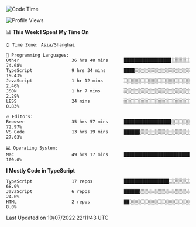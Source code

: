 <!--START_SECTION:waka-->
![Code Time](http://img.shields.io/badge/Code%20Time-0%20secs-blue)

![Profile Views](http://img.shields.io/badge/Profile%20Views-1-blue)

📊 **This Week I Spent My Time On** 

```text
⌚︎ Time Zone: Asia/Shanghai

💬 Programming Languages: 
Other                    36 hrs 48 mins      ██████████████████░░░░░░░   74.68% 
TypeScript               9 hrs 34 mins       ████░░░░░░░░░░░░░░░░░░░░░   19.43% 
JavaScript               1 hr 12 mins        ░░░░░░░░░░░░░░░░░░░░░░░░░   2.46% 
JSON                     1 hr 7 mins         ░░░░░░░░░░░░░░░░░░░░░░░░░   2.29% 
LESS                     24 mins             ░░░░░░░░░░░░░░░░░░░░░░░░░   0.83%

🔥 Editors: 
Browser                  35 hrs 57 mins      ██████████████████░░░░░░░   72.97% 
VS Code                  13 hrs 19 mins      ██████░░░░░░░░░░░░░░░░░░░   27.03%

💻 Operating System: 
Mac                      49 hrs 17 mins      █████████████████████████   100.0%

```

**I Mostly Code in TypeScript** 

```text
TypeScript               17 repos            █████████████████░░░░░░░░   68.0% 
JavaScript               6 repos             ██████░░░░░░░░░░░░░░░░░░░   24.0% 
HTML                     2 repos             ██░░░░░░░░░░░░░░░░░░░░░░░   8.0%

```



 Last Updated on 10/07/2022 22:11:43 UTC
<!--END_SECTION:waka-->
